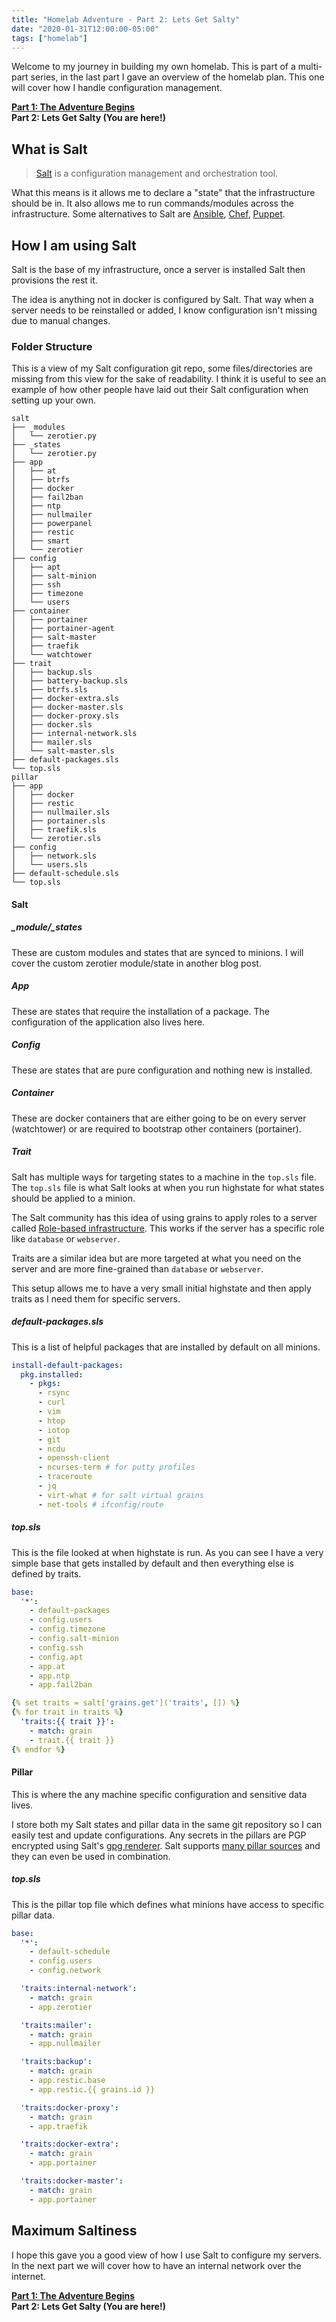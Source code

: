 ```yaml
---
title: "Homelab Adventure - Part 2: Lets Get Salty"
date: "2020-01-31T12:00:00-05:00"
tags: ["homelab"]
---
```


Welcome to my journey in building my own homelab. This is part of a multi-part series, in the last part I gave an overview of the homelab plan. This one will cover how I handle configuration management.

<!--more-->

**[Part 1: The Adventure Begins](/posts/homelab-adventure-part-1/)**  
**Part 2: Lets Get Salty (You are here!)**

## What is Salt

> [Salt](https://github.com/saltstack/salt) is a configuration management and orchestration tool.

What this means is it allows me to declare a "state" that the infrastructure should be in. It also allows me to run commands/modules across the infrastructure. Some alternatives to Salt are [Ansible](https://www.ansible.com/), [Chef](https://www.chef.io/configuration-management/), [Puppet](https://puppet.com/). 

## How I am using Salt

Salt is the base of my infrastructure, once a server is installed Salt then provisions the rest it. 

The idea is anything not in docker is configured by Salt. That way when a server needs to be reinstalled or added, I know configuration isn't missing due to manual changes.

### Folder Structure

This is a view of my Salt configuration git repo, some files/directories are missing from this view for the sake of readability. I think it is useful to see an example of how other people have laid out their Salt configuration when setting up your own. 

```plaintext
salt
├── _modules
│   └── zerotier.py
├── _states
│   └── zerotier.py
├── app
│   ├── at
│   ├── btrfs
│   ├── docker
│   ├── fail2ban
│   ├── ntp
│   ├── nullmailer
│   ├── powerpanel
│   ├── restic
│   ├── smart
│   └── zerotier
├── config
│   ├── apt
│   ├── salt-minion
│   ├── ssh
│   ├── timezone
│   └── users
├── container
│   ├── portainer
│   ├── portainer-agent
│   ├── salt-master
│   ├── traefik
│   └── watchtower
├── trait
│   ├── backup.sls
│   ├── battery-backup.sls
│   ├── btrfs.sls
│   ├── docker-extra.sls
│   ├── docker-master.sls
│   ├── docker-proxy.sls
│   ├── docker.sls
│   ├── internal-network.sls
│   ├── mailer.sls
│   └── salt-master.sls
├── default-packages.sls
└── top.sls
pillar
├── app
│   ├── docker
│   ├── restic
│   ├── nullmailer.sls
│   ├── portainer.sls
│   ├── traefik.sls
│   └── zerotier.sls
├── config
│   ├── network.sls
│   └── users.sls
├── default-schedule.sls
└── top.sls
```

#### Salt

##### _module/_states

These are custom modules and states that are synced to minions. I will cover the custom zerotier module/state in another blog post.

##### App

These are states that require the installation of a package. The configuration of the application also lives here.

##### Config

These are states that are pure configuration and nothing new is installed.

##### Container

These are docker containers that are either going to be on every server (watchtower) or are required to bootstrap other containers (portainer).

##### Trait

Salt has multiple ways for targeting states to a machine in the `top.sls` file. The `top.sls` file is what Salt looks at when you run highstate for what states should be applied to a minion. 

The Salt community has this idea of using grains to apply roles to a server called [Role-based infrastructure](http://www.saltstat.es/posts/role-infrastructure.html). This works if the server has a specific role like `database` or `webserver`. 

Traits are a similar idea but are more targeted at what you need on the server and are more fine-grained than `database` or `webserver`.

This setup allows me to have a very small initial highstate and then apply traits as I need them for specific servers.

##### default-packages.sls

This is a list of helpful packages that are installed by default on all minions.

```yaml
install-default-packages:
  pkg.installed:
    - pkgs:
      - rsync
      - curl
      - vim
      - htop
      - iotop
      - git
      - ncdu
      - openssh-client
      - ncurses-term # for putty profiles
      - traceroute
      - jq
      - virt-what # for salt virtual grains
      - net-tools # ifconfig/route
```

##### top.sls

This is the file looked at when highstate is run. As you can see I have a very simple base that gets installed by default and then everything else is defined by traits.

```yaml
base:
  '*':
    - default-packages
    - config.users
    - config.timezone
    - config.salt-minion
    - config.ssh
    - config.apt
    - app.at
    - app.ntp
    - app.fail2ban

{% set traits = salt['grains.get']('traits', []) %}
{% for trait in traits %}
  'traits:{{ trait }}':
    - match: grain
    - trait.{{ trait }}
{% endfor %}
```

#### Pillar

This is where the any machine specific configuration and sensitive data lives.

I store both my Salt states and pillar data in the same git repository so I can easily test and update configurations. Any secrets in the pillars are PGP encrypted using Salt's [gpg renderer](https://docs.saltstack.com/en/latest/ref/renderers/all/salt.renderers.gpg.html). Salt supports [many pillar sources](https://docs.saltstack.com/en/master/ref/pillar/all/index.html) and they can even be used in combination.

##### top.sls

This is the pillar top file which defines what minions have access to specific pillar data.

```yaml
base:
  '*':
    - default-schedule
    - config.users
    - config.network

  'traits:internal-network':
    - match: grain
    - app.zerotier

  'traits:mailer':
    - match: grain
    - app.nullmailer

  'traits:backup':
    - match: grain
    - app.restic.base
    - app.restic.{{ grains.id }}

  'traits:docker-proxy':
    - match: grain
    - app.traefik

  'traits:docker-extra':
    - match: grain
    - app.portainer

  'traits:docker-master':
    - match: grain
    - app.portainer
```

## Maximum Saltiness

I hope this gave you a good view of how I use Salt to configure my servers. In the next part we will cover how to have an internal network over the internet.

**[Part 1: The Adventure Begins](/posts/homelab-adventure-part-1/)**  
**Part 2: Lets Get Salty (You are here!)**
